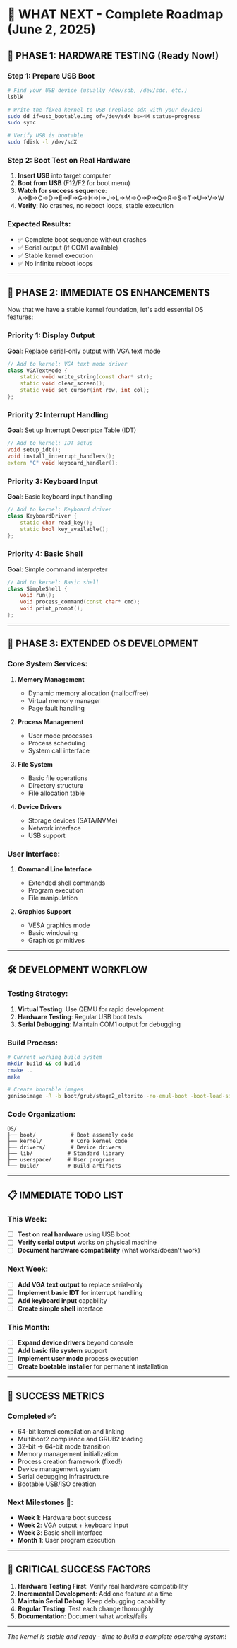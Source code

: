 # 🚀 WHAT NEXT - Complete Roadmap (June 2, 2025)

## 🎯 **PHASE 1: HARDWARE TESTING (Ready Now!)**

### **Step 1: Prepare USB Boot**
```bash
# Find your USB device (usually /dev/sdb, /dev/sdc, etc.)
lsblk

# Write the fixed kernel to USB (replace sdX with your device)
sudo dd if=usb_bootable.img of=/dev/sdX bs=4M status=progress
sudo sync

# Verify USB is bootable
sudo fdisk -l /dev/sdX
```

### **Step 2: Boot Test on Real Hardware**
1. **Insert USB** into target computer
2. **Boot from USB** (F12/F2 for boot menu)
3. **Watch for success sequence**: A→B→C→D→E→F→G→H→I→J→L→M→O→P→Q→R→S→T→U→V→W
4. **Verify**: No crashes, no reboot loops, stable execution

### **Expected Results:**
- ✅ Complete boot sequence without crashes
- ✅ Serial output (if COM1 available) 
- ✅ Stable kernel execution
- ✅ No infinite reboot loops

---

## 🚀 **PHASE 2: IMMEDIATE OS ENHANCEMENTS**

Now that we have a stable kernel foundation, let's add essential OS features:

### **Priority 1: Display Output**
**Goal**: Replace serial-only output with VGA text mode

```cpp
// Add to kernel: VGA text mode driver
class VGATextMode {
    static void write_string(const char* str);
    static void clear_screen();
    static void set_cursor(int row, int col);
};
```

### **Priority 2: Interrupt Handling**
**Goal**: Set up Interrupt Descriptor Table (IDT)

```cpp
// Add to kernel: IDT setup
void setup_idt();
void install_interrupt_handlers();
extern "C" void keyboard_handler();
```

### **Priority 3: Keyboard Input**
**Goal**: Basic keyboard input handling

```cpp
// Add to kernel: Keyboard driver
class KeyboardDriver {
    static char read_key();
    static bool key_available();
};
```

### **Priority 4: Basic Shell**
**Goal**: Simple command interpreter

```cpp
// Add to kernel: Basic shell
class SimpleShell {
    void run();
    void process_command(const char* cmd);
    void print_prompt();
};
```

---

## 🎯 **PHASE 3: EXTENDED OS DEVELOPMENT**

### **Core System Services:**
1. **Memory Management**
   - Dynamic memory allocation (malloc/free)
   - Virtual memory manager
   - Page fault handling

2. **Process Management**
   - User mode processes
   - Process scheduling
   - System call interface

3. **File System**
   - Basic file operations
   - Directory structure
   - File allocation table

4. **Device Drivers**
   - Storage devices (SATA/NVMe)
   - Network interface
   - USB support

### **User Interface:**
1. **Command Line Interface**
   - Extended shell commands
   - Program execution
   - File manipulation

2. **Graphics Support**
   - VESA graphics mode
   - Basic windowing
   - Graphics primitives

---

## 🛠 **DEVELOPMENT WORKFLOW**

### **Testing Strategy:**
1. **Virtual Testing**: Use QEMU for rapid development
2. **Hardware Testing**: Regular USB boot tests
3. **Serial Debugging**: Maintain COM1 output for debugging

### **Build Process:**
```bash
# Current working build system
mkdir build && cd build
cmake ..
make

# Create bootable images
genisoimage -R -b boot/grub/stage2_eltorito -no-emul-boot -boot-load-size 4 -boot-info-table -o kernel_new.iso iso/
```

### **Code Organization:**
```
OS/
├── boot/           # Boot assembly code
├── kernel/         # Core kernel code
├── drivers/        # Device drivers
├── lib/           # Standard library
├── userspace/     # User programs
└── build/         # Build artifacts
```

---

## 📋 **IMMEDIATE TODO LIST**

### **This Week:**
- [ ] **Test on real hardware** using USB boot
- [ ] **Verify serial output** works on physical machine
- [ ] **Document hardware compatibility** (what works/doesn't work)

### **Next Week:**
- [ ] **Add VGA text output** to replace serial-only
- [ ] **Implement basic IDT** for interrupt handling
- [ ] **Add keyboard input** capability
- [ ] **Create simple shell** interface

### **This Month:**
- [ ] **Expand device drivers** beyond console
- [ ] **Add basic file system** support
- [ ] **Implement user mode** process execution
- [ ] **Create bootable installer** for permanent installation

---

## 🎉 **SUCCESS METRICS**

### **Completed ✅:**
- 64-bit kernel compilation and linking
- Multiboot2 compliance and GRUB2 loading
- 32-bit → 64-bit mode transition
- Memory management initialization
- Process creation framework (fixed!)
- Device management system
- Serial debugging infrastructure
- Bootable USB/ISO creation

### **Next Milestones 🎯:**
- **Week 1**: Hardware boot success
- **Week 2**: VGA output + keyboard input
- **Week 3**: Basic shell interface
- **Month 1**: User program execution

---

## 🚨 **CRITICAL SUCCESS FACTORS**

1. **Hardware Testing First**: Verify real hardware compatibility
2. **Incremental Development**: Add one feature at a time
3. **Maintain Serial Debug**: Keep debugging capability
4. **Regular Testing**: Test each change thoroughly
5. **Documentation**: Document what works/fails

---

*The kernel is stable and ready - time to build a complete operating system!*
